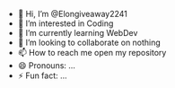 - 👋 Hi, I’m @Elongiveaway2241
- 👀 I’m interested in Coding
- 🌱 I’m currently learning WebDev
- 💞️ I’m looking to collaborate on nothing
- 📫 How to reach me open my repository
- 😄 Pronouns: ...
- ⚡ Fun fact: ...

<!---
Elongiveaway2241/Elongiveaway2241 is a ✨ special ✨ repository because its `README.md` (this file) appears on your GitHub profile.
You can click the Preview link to take a look at your changes.
--->
